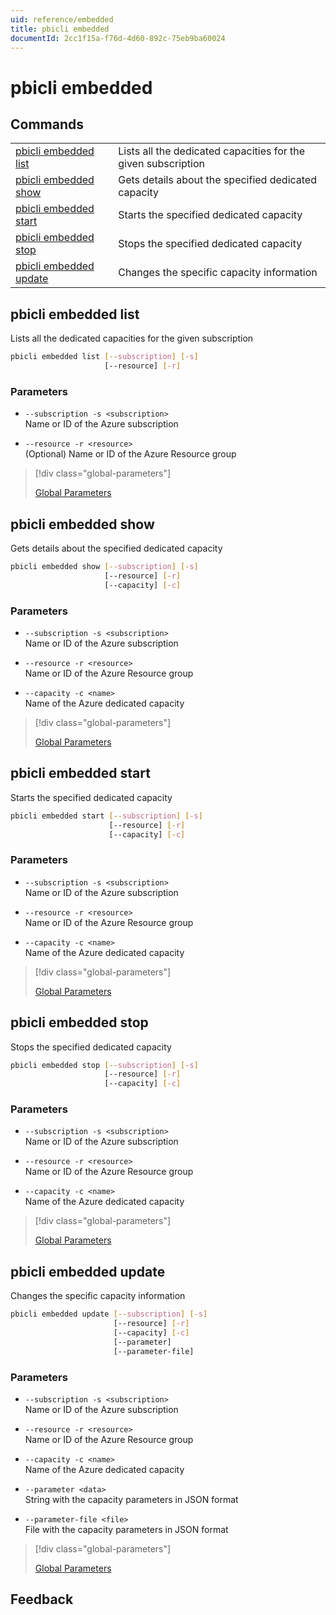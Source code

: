 ```yaml
---
uid: reference/embedded
title: pbicli embedded
documentId: 2cc1f15a-f76d-4d60-892c-75eb9ba60024
---
```


# pbicli embedded

## Commands

|                                                   |                                                               |
| ------------------------------------------------- | ------------------------------------------------------------- |
| [pbicli embedded list](#pbicli-embedded-list)     | Lists all the dedicated capacities for the given subscription |
| [pbicli embedded show](#pbicli-embedded-show)     | Gets details about the specified dedicated capacity           |
| [pbicli embedded start](#pbicli-embedded-start)   | Starts the specified dedicated capacity                       |
| [pbicli embedded stop](#pbicli-embedded-stop)     | Stops the specified dedicated capacity                        |
| [pbicli embedded update](#pbicli-embedded-update) | Changes the specific capacity information                     |

## pbicli embedded list

Lists all the dedicated capacities for the given subscription

```bash
pbicli embedded list [--subscription] [-s]
                     [--resource] [-r]
```

### Parameters

-   `--subscription -s <subscription>`<br/>Name or ID of the Azure subscription

-   `--resource -r <resource>`<br/>(Optional) Name or ID of the Azure Resource group

> [!div class="global-parameters"]
>
> [Global Parameters](xref:global)

## pbicli embedded show

Gets details about the specified dedicated capacity

```bash
pbicli embedded show [--subscription] [-s]
                     [--resource] [-r]
                     [--capacity] [-c]
```

### Parameters

-   `--subscription -s <subscription>`<br/>Name or ID of the Azure subscription

-   `--resource -r <resource>`<br/>Name or ID of the Azure Resource group

-   `--capacity -c <name>`<br/>Name of the Azure dedicated capacity

> [!div class="global-parameters"]
>
> [Global Parameters](xref:global)

## pbicli embedded start

Starts the specified dedicated capacity

```bash
pbicli embedded start [--subscription] [-s]
                      [--resource] [-r]
                      [--capacity] [-c]
```

### Parameters

-   `--subscription -s <subscription>`<br/>Name or ID of the Azure subscription

-   `--resource -r <resource>`<br/>Name or ID of the Azure Resource group

-   `--capacity -c <name>`<br/>Name of the Azure dedicated capacity

> [!div class="global-parameters"]
>
> [Global Parameters](xref:global)

## pbicli embedded stop

Stops the specified dedicated capacity

```bash
pbicli embedded stop [--subscription] [-s]
                     [--resource] [-r]
                     [--capacity] [-c]
```

### Parameters

-   `--subscription -s <subscription>`<br/>Name or ID of the Azure subscription

-   `--resource -r <resource>`<br/>Name or ID of the Azure Resource group

-   `--capacity -c <name>`<br/>Name of the Azure dedicated capacity

> [!div class="global-parameters"]
>
> [Global Parameters](xref:global)

## pbicli embedded update

Changes the specific capacity information

```bash
pbicli embedded update [--subscription] [-s]
                       [--resource] [-r]
                       [--capacity] [-c]
                       [--parameter]
                       [--parameter-file]
```

### Parameters

-   `--subscription -s <subscription>`<br/>Name or ID of the Azure subscription

-   `--resource -r <resource>`<br/>Name or ID of the Azure Resource group

-   `--capacity -c <name>`<br/>Name of the Azure dedicated capacity

-   `--parameter <data>`<br/>String with the capacity parameters in JSON format

-   `--parameter-file <file>`<br/>File with the capacity parameters in JSON format

> [!div class="global-parameters"]
>
> [Global Parameters](xref:global)

## Feedback
